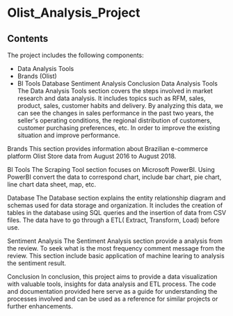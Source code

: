# Olist_Analysis_Project
## Contents
The project includes the following components:

- Data Analysis Tools
- Brands (Olist)
- BI Tools
Database
Sentiment Analysis
Conclusion
Data Analysis Tools
The Data Analysis Tools section covers the steps involved in market research and data analysis. It includes topics such as RFM, sales, product, sales, customer habits and delivery. By analyzing this data, we can see the changes in sales performance in the past two years, the seller's operating conditions, the regional distribution of customers, customer purchasing preferences, etc. In order to improve the existing situation and improve performance.

Brands
This section provides information about Brazilian e-commerce platform Olist Store data from August 2016 to August 2018.

BI Tools
The Scraping Tool section focuses on Microsoft PowerBI. Using PowerBI convert the data to correspond chart, include bar chart, pie chart, line chart data sheet, map, etc.

Database
The Database section explains the entity relationship diagram and schemas used for data storage and organization. It includes the creation of tables in the database using SQL queries and the insertion of data from CSV files. The data have to go through a ETL( Extract, Transform, Load) before use.

Sentiment Analysis
The Sentiment Analysis section provide a analysis from the review. To seek what is the most frequency comment message from the review. This section include basic application of machine learing to analysis the sentiment result.

Conclusion
In conclusion, this project aims to provide a data visualization with valuable tools, insights for data analysis and ETL process. The code and documentation provided here serve as a guide for understanding the processes involved and can be used as a reference for similar projects or further enhancements.
